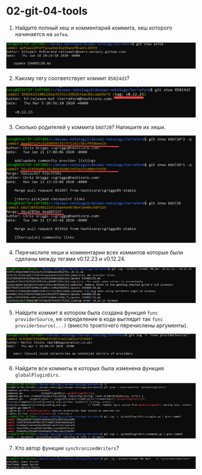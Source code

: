 # 02-git-04-tools

1. Найдите полный хеш и комментарий коммита, хеш которого начинается на `aefea`.

![](image/1.png)

2. Какому тегу соответствует коммит `85024d3`? 

![](image/2.png)

3. Сколько родителей у коммита `b8d720`? Напишите их хеши.

![](image/3.png)

4. Перечислите хеши и комментарии всех коммитов которые были сделаны между тегами  v0.12.23 и v0.12.24.

![](image/4.png)

5. Найдите коммит в котором была создана функция `func providerSource`, ее определение в коде выглядит так `func providerSource(...)` (вместо троеточего перечислены аргументы).

![](image/5.png)

6. Найдите все коммиты в которых была изменена функция `globalPluginDirs`.

![](image/6.png)

7. Кто автор функции `synchronizedWriters`? 

![](image/7.png)

